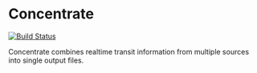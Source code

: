 # Concentrate

[![Build Status](https://semaphoreci.com/api/v1/mbta/concentrate/branches/master/badge.svg)](https://semaphoreci.com/mbta/concentrate)

Concentrate combines realtime transit information from multiple sources into
single output files.

